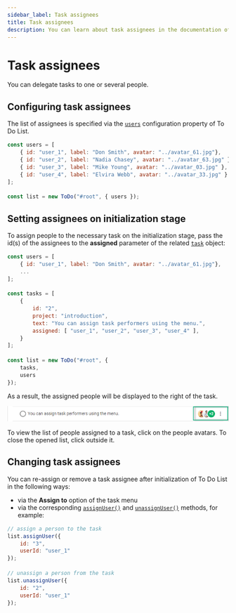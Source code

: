 ```yaml
---
sidebar_label: Task assignees
title: Task assignees
description: You can learn about task assignees in the documentation of the DHTMLX JavaScript To Do List library. Browse developer guides and API reference, try out code examples and live demos, and download a free 30-day evaluation version of DHTMLX To Do List.
---
```


# Task assignees

You can delegate tasks to one or several people.

## Configuring task assignees

The list of assignees is specified via the [`users`](../../api/configs/users_config/) configuration property of To Do List.

~~~js
const users = [
    { id: "user_1", label: "Don Smith", avatar: "../avatar_61.jpg"},
    { id: "user_2", label: "Nadia Chasey", avatar: "../avatar_63.jpg" },
    { id: "user_3", label: "Mike Young", avatar: "../avatar_03.jpg" },
    { id: "user_4", label: "Elvira Webb", avatar: "../avatar_33.jpg" }
];

const list = new ToDo("#root", { users });
~~~

## Setting assignees on initialization stage

To assign people to the necessary task on the initialization stage, pass the id(s) of the assignees to the **assigned** parameter of the related [`task`](../../api/configs/tasks_config/) object:

~~~js {11}
const users = [
    { id: "user_1", label: "Don Smith", avatar: "../avatar_61.jpg"},
    ...
];

const tasks = [
    {
        id: "2",
        project: "introduction",
        text: "You can assign task performers using the menu.",
        assigned: [ "user_1", "user_2", "user_3", "user_4" ],
    }
];

const list = new ToDo("#root", {
    tasks,
    users
});
~~~

As a result, the assigned people will be displayed to the right of the task.

![users](../assets/users.png)

To view the list of people assigned to a task, click on the people avatars. To close the opened list, click outside it.

## Changing task assignees

You can re-assign or remove a task assignee after initialization of To Do List in the following ways:

- via the **Assign to** option of the task menu
- via the corresponding [`assignUser()`](../../api/methods/assignuser_method/) and [`unassignUser()`](../../api/methods/unassignuser_method/) methods, for example:

~~~js
// assign a person to the task
list.assignUser({
    id: "3",
    userId: "user_1"
});

// unassign a person from the task
list.unassignUser({
    id: "2",
    userId: "user_1"
});
~~~

